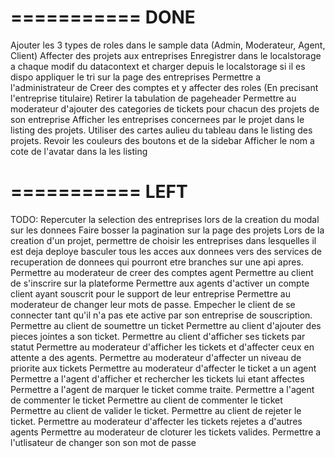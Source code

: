 


===========
DONE
===========
Ajouter les 3 types de roles dans le sample data (Admin, Moderateur, Agent, Client)
Affecter des projets aux entreprises
Enregistrer dans le localstorage a chaque modif du datacontext et charger depuis le localstorage si il es dispo
appliquer le tri sur la page des entreprises
Permettre a l'administrateur de Creer des comptes et y affecter des roles (En precisant l'entreprise titulaire)
Retirer la tabulation de pageheader
Permettre au moderateur d'ajouter des categories de tickets pour chacun des projets de son entreprise
Afficher les entreprises concernees par le projet dans le listing des projets.
Utiliser des cartes aulieu du tableau dans le listing des projets.
Revoir les couleurs des boutons et de la sidebar
Afficher le nom a cote de l'avatar dans la les listing

===========
 LEFT
===========
TODO:
Repercuter la selection des entreprises lors de la creation du modal sur les donnees
Faire bosser la pagination sur la page des projets
Lors de la creation d'un projet, permettre de choisir les entreprises dans lesquelles il est deja deploye
basculer tous les acces aux donnees vers des services de recuperation de donnees qui pourront etre branches sur une api apres.
Permettre au moderateur de creer des comptes agent
Permettre au client de s'inscrire sur la plateforme
Permettre aux agents d'activer un compte client ayant souscrit pour le support de leur entreprise
Permettre au moderateur de changer leur mots de passe.
Empecher le client de se connecter tant qu'il n'a pas ete active par son entreprise de souscription.
Permettre au client de soumettre un ticket
Permettre au client d'ajouter des pieces jointes a son ticket.
Permettre au client d'afficher ses tickets par statut
Permettre au moderateur d'afficher les tickets et d'affecter ceux en attente a des agents.
Permettre au moderateur d'affecter un niveau de priorite aux tickets
Permettre au moderateur d'affecter le ticket a un agent
Permettre a l'agent d'afficher et rechercher les tickets lui etant affectes
Permettre a l'agent de marquer le ticket comme traite.
Permettre a l'agent de commenter le ticket
Permettre au client de commenter le ticket
Permettre au client de valider le ticket.
Permettre au client de rejeter le ticket.
Permettre au moderateur d'affecter les tickets rejetes a d'autres agents
Permettre au moderateur de cloturer les tickets valides.
Permettre a l'utlisateur de changer son son mot de passe